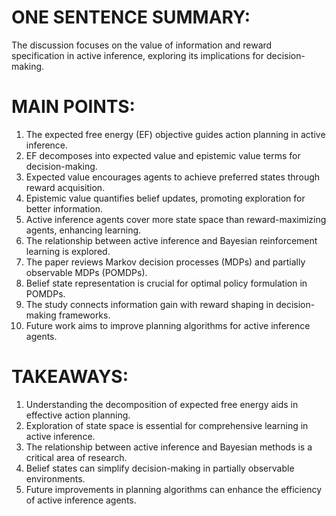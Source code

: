 # ONE SENTENCE SUMMARY:
The discussion focuses on the value of information and reward specification in active inference, exploring its implications for decision-making.

# MAIN POINTS:
1. The expected free energy (EF) objective guides action planning in active inference.
2. EF decomposes into expected value and epistemic value terms for decision-making.
3. Expected value encourages agents to achieve preferred states through reward acquisition.
4. Epistemic value quantifies belief updates, promoting exploration for better information.
5. Active inference agents cover more state space than reward-maximizing agents, enhancing learning.
6. The relationship between active inference and Bayesian reinforcement learning is explored.
7. The paper reviews Markov decision processes (MDPs) and partially observable MDPs (POMDPs).
8. Belief state representation is crucial for optimal policy formulation in POMDPs.
9. The study connects information gain with reward shaping in decision-making frameworks.
10. Future work aims to improve planning algorithms for active inference agents.

# TAKEAWAYS:
1. Understanding the decomposition of expected free energy aids in effective action planning.
2. Exploration of state space is essential for comprehensive learning in active inference.
3. The relationship between active inference and Bayesian methods is a critical area of research.
4. Belief states can simplify decision-making in partially observable environments.
5. Future improvements in planning algorithms can enhance the efficiency of active inference agents.
